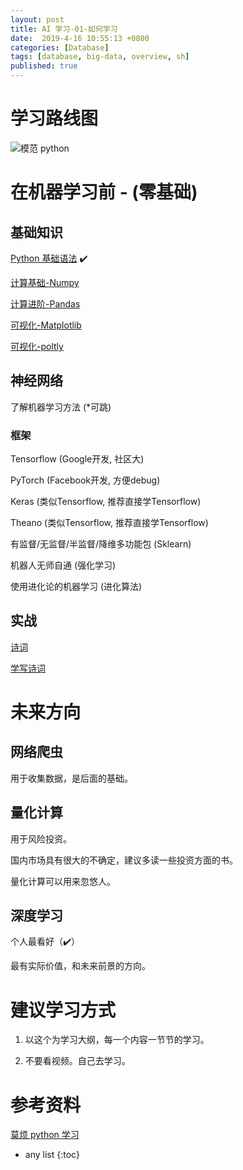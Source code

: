 ```yaml
---
layout: post
title: AI 学习-01-如何学习
date:  2019-4-16 10:55:13 +0800
categories: [Database]
tags: [database, big-data, overview, sh]
published: true
---
```


# 学习路线图

![模范 python](https://morvanzhou.github.io/static/img/description/learning_step_flowchart.png)

# 在机器学习前 - (零基础)

## 基础知识

[Python 基础语法](https://houbb.github.io/2018/02/14/python-01-index-01) ✔️

[计算基础-Numpy]()

[计算进阶-Pandas]()

[可视化-Matplotlib]() 

[可视化-poltly]()

## 神经网络

了解机器学习方法 (*可跳)

### 框架

Tensorflow (Google开发, 社区大)

PyTorch (Facebook开发, 方便debug)

Keras (类似Tensorflow, 推荐直接学Tensorflow)

Theano (类似Tensorflow, 推荐直接学Tensorflow)

有监督/无监督/半监督/降维多功能包 (Sklearn)

机器人无师自通 (强化学习)

使用进化论的机器学习 (进化算法)

## 实战

[诗词](https://github.com/chinese-poetry/chinese-poetry)

[学写诗词](https://github.com/chenyuntc/pytorch-book/tree/master/chapter9-%E7%A5%9E%E7%BB%8F%E7%BD%91%E7%BB%9C%E5%86%99%E8%AF%97(CharRNN))

# 未来方向

## 网络爬虫

用于收集数据，是后面的基础。

## 量化计算

用于风险投资。

国内市场具有很大的不确定，建议多读一些投资方面的书。

量化计算可以用来忽悠人。

## 深度学习

个人最看好（✔️）

最有实际价值，和未来前景的方向。

# 建议学习方式

1. 以这个为学习大纲，每一个内容一节节的学习。

2. 不要看视频。自己去学习。

# 参考资料

[莫烦 python 学习](https://morvanzhou.github.io/learning-steps/)


* any list
{:toc}











